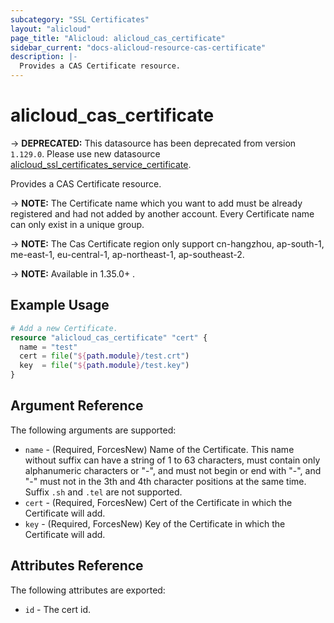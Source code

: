 ```yaml
---
subcategory: "SSL Certificates"
layout: "alicloud"
page_title: "Alicloud: alicloud_cas_certificate"
sidebar_current: "docs-alicloud-resource-cas-certificate"
description: |-
  Provides a CAS Certificate resource.
---
```


# alicloud\_cas\_certificate

-> **DEPRECATED:**  This datasource has been deprecated from version `1.129.0`. Please use new datasource [alicloud_ssl_certificates_service_certificate](https://www.terraform.io/docs/providers/alicloud/r/ssl_certificates_service_certificate).

Provides a CAS Certificate resource.

-> **NOTE:** The Certificate name which you want to add must be already registered and had not added by another account. Every Certificate name can only exist in a unique group.

-> **NOTE:** The Cas Certificate region only support cn-hangzhou, ap-south-1, me-east-1, eu-central-1, ap-northeast-1, ap-southeast-2.

-> **NOTE:** Available in 1.35.0+ .

## Example Usage

```terraform
# Add a new Certificate.
resource "alicloud_cas_certificate" "cert" {
  name = "test"
  cert = file("${path.module}/test.crt")
  key  = file("${path.module}/test.key")
}
```
## Argument Reference

The following arguments are supported:

* `name` - (Required, ForcesNew) Name of the Certificate. This name without suffix can have a string of 1 to 63 characters, must contain only alphanumeric characters or "-", and must not begin or end with "-", and "-" must not in the 3th and 4th character positions at the same time. Suffix `.sh` and `.tel` are not supported.
* `cert` - (Required, ForcesNew) Cert of the Certificate in which the Certificate will add.
* `key` - (Required, ForcesNew) Key of the Certificate in which the Certificate will add.


## Attributes Reference

The following attributes are exported:

* `id` - The cert id.
